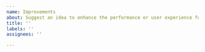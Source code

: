 ```yaml
---
name: Improvements
about: Suggest an idea to enhance the performance or user experience for this project.
title: ''
labels: ''
assignees: ''

---
```



